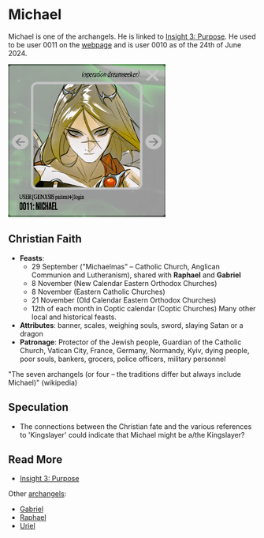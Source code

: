 # Michael

Michael is one of the archangels. He is linked to [Insight 3: Purpose](../lore/insight3-purpose.md). 
He used to be user 0011 on the [webpage](../webpage) and is user 0010 as of the 24th of June 2024.

![img.png](../../Resources/michael/michael.png)

## Christian Faith

- **Feasts**:	
  - 29 September ("Michaelmas" – Catholic Church, Anglican Communion and Lutheranism), shared with **Raphael** and **Gabriel**
  - 8 November (New Calendar Eastern Orthodox Churches)
  - 8 November (Eastern Catholic Churches)
  - 21 November (Old Calendar Eastern Orthodox Churches)
  - 12th of each month in Coptic calendar (Coptic Churches)
  Many other local and historical feasts.
- **Attributes**: banner, scales, weighing souls, sword, slaying Satan or a dragon
- **Patronage**: Protector of the Jewish people, Guardian of the Catholic Church, Vatican City, France, Germany, Normandy, Kyiv, dying people, poor souls, bankers, grocers, police officers, military personnel

"The seven archangels (or four – the traditions differ but always include Michael)" (wikipedia)

## Speculation

- The connections between the Christian fate and the various references to 'Kingslayer' could 
indicate that Michael might be a/the Kingslayer?

## Read More

- [Insight 3: Purpose](../lore/insight3-purpose)

Other [archangels](archangels):

- [Gabriel](gabriel)
- [Raphael](raphael)
- [Uriel](uriel)